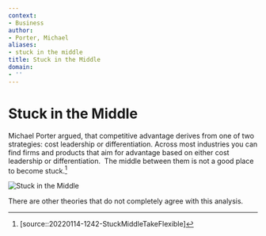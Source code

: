 ```yaml
---
context:
- Business
author:
- Porter, Michael
aliases:
- stuck in the middle
title: Stuck in the Middle
domain:
- ''
---
```


# Stuck in the Middle

Michael Porter argued, that competitive advantage derives from one of two strategies: cost leadership or differentiation. Across most industries you can find firms and products that aim for advantage based on either cost leadership or differentiation.  The middle between them is not a good place to become stuck.[^1]

![Stuck in the Middle](https://www.deutsche-apotheker-zeitung.de/_Resources/Persistent/6/f/0/4/6f048211a16c54a8d0db990869a9d1463df7fce8/A072018_Grafik_Portersche_U_1509790-700x422.png)

There are other theories that do not completely agree with this analysis.

[^1]: [source::20220114-1242-StuckMiddleTakeFlexible]
